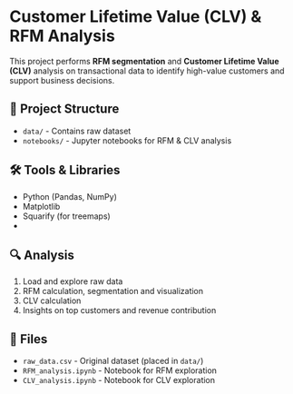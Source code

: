 # Customer Lifetime Value (CLV) & RFM Analysis

This project performs **RFM segmentation** and **Customer Lifetime Value (CLV)** analysis on transactional data to identify high-value customers and support business decisions.

## 📂 Project Structure

- `data/` - Contains raw dataset  
- `notebooks/` - Jupyter notebooks for RFM & CLV analysis

## 🛠 Tools & Libraries
- Python (Pandas, NumPy)  
- Matplotlib  
- Squarify (for treemaps)
- 
## 🔍 Analysis
1. Load and explore raw data  
2. RFM calculation, segmentation and visualization 
3. CLV calculation 
4. Insights on top customers and revenue contribution  

## 📁 Files
- `raw_data.csv` - Original dataset (placed in `data/`)  
- `RFM_analysis.ipynb` - Notebook for RFM exploration  
- `CLV_analysis.ipynb` - Notebook for CLV exploration  

